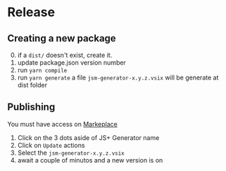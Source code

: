 # Release

## Creating a new package
0. if a `dist/` doesn't exist, create it.
1. update package.json version number
2. run `yarn compile` 
3. run `yarn generate`
a file `jsm-generator-x.y.z.vsix` will be generate at dist folder

## Publishing
You must have access on [Markeplace](ttps://marketplace.visualstudio.com/manage/publishers/JuntosSomosMais)

1. Click on the 3 dots aside of JS+ Generator name
2. Click on `Update` actions
3. Select the `jsm-generator-x.y.z.vsix`
4. await a couple of minutos and a new version is on